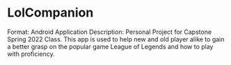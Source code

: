 # LolCompanion
Format: Android Application 
Description: Personal Project for Capstone Spring 2022 Class. This app is used to help new and old player alike to gain a better grasp on the popular game League of Legends and how to play with proficiency.
